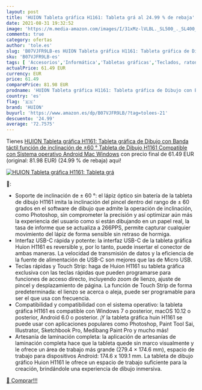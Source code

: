 ```yaml
---
layout: post
title: 'HUION Tableta gráfica H1161: Tableta grá al 24.99 % de rebaja'
date: 2021-08-31 19:32:52
image: 'https://m.media-amazon.com/images/I/31xMz-lVLBL._SL500_._SL400_.jpg'
comments: true
category: ofertas
author: 'tole.es'
slug: 'B07VJFR9LB-es HUION Tableta gráfica H1161: Tableta gráfica de Dibujo con...'
sku: 'B07VJFR9LB-es'
tags: [ 'Accesorios','Informática','Tabletas gráficas','Teclados, ratones y periféricos de entrada','android','huion', ]
actualPrice: 61.49 EUR
currency: EUR
price: 61.49
comparePrice: 81.98 EUR
prodname: 'HUION Tableta gráfica H1161: Tableta gráfica de Dibujo con Banda táctil  función de inclinación de ±60 °  Tableta de Dibujo H1161 Compatible con Sistema operativo Android  Mac  Windows'
country: 'es'
flag: '🇪🇸'
brand: 'HUION'
buyurl: 'https://www.amazon.es/dp/B07VJFR9LB/?tag=tolees-21'
descuento: '24.99'
average: '72.7575'
---
```


Tienes [HUION Tableta gráfica H1161: Tableta gráfica de Dibujo con Banda táctil  función de inclinación de ±60 °  Tableta de Dibujo H1161 Compatible con Sistema operativo Android  Mac  Windows](https://www.amazon.es/dp/B07VJFR9LB/?tag=tolees-21) con precio final de  61.49 EUR (original: 81.98 EUR) (24.99 %  de rebaja) aqui!

[![HUION Tableta gráfica H1161: Tableta grá](https://m.media-amazon.com/images/I/31xMz-lVLBL._SL500_._SL400_.jpg)](https://www.amazon.es/dp/B07VJFR9LB/?tag=tolees-21)

🔎:

- Soporte de inclinación de ± 60 °: el lápiz óptico sin batería de la tableta de dibujo H1161 imita la inclinación del pincel dentro del rango de ± 60 grados en el software de dibujo que admite la operación de inclinación, como Photoshop, sin comprometer la precisión y así optimizar aún más la experiencia del usuario como si están dibujando en un papel real, la tasa de informe que se actualiza a 266PPS, permite capturar cualquier movimiento del lápiz de forma sensible sin retraso de hormiga.
- Interfaz USB-C rápida y potente: la interfaz USB-C de la tableta gráfica Huion H1161 es reversible y, por lo tanto, puede insertar el conector de ambas maneras. La velocidad de transmisión de datos y la eficiencia de la fuente de alimentación de USB-C son mejores que las de Micro USB.
- Teclas rápidas y Touch Strip: haga de Huion H1161 su tableta gráfica exclusiva con las teclas rápidas que pueden programarse para funciones de acceso directo, incluyendo zoom de lienzo, ajuste de pincel y desplazamiento de página. La función de Touch Strip de forma predeterminada: el lienzo se acerca o aleja, puede ser programable para ser el que usa con frecuencia.
- Compatibilidad y compatibilidad con el sistema operativo: la tableta gráfica H1161 es compatible con Windows 7 o posterior, macOS 10.12 o posterior, Android 6.0 o posterior. ¡Y la tableta gráfica huin H1161 se puede usar con aplicaciones populares como Photoshop, Paint Tool Sai, Illustrator, Sketchbook Pro, Medibang Paint Pro y mucho más!
- Artesanía de laminación completa: la aplicación de artesanías de laminación completa hace que la tableta quede sin marco visualmente y le ofrece un área de trabajo más grande (279.4 × 174.6 mm), espacio de trabajo para dispositivos Android: 174.6 x 109.1 mm. La tableta de dibujo gráfico Huion H1161 le ofrece un espacio de trabajo suficiente para la creación, brindándole una experiencia de dibujo inmersiva.

[🛒 Comprar!!!](https://www.amazon.es/dp/B07VJFR9LB/?tag=tolees-21)

